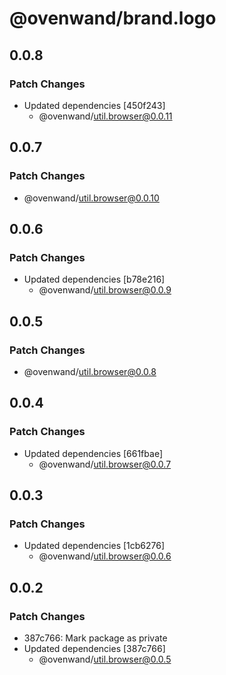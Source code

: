 # @ovenwand/brand.logo

## 0.0.8

### Patch Changes

- Updated dependencies [450f243]
  - @ovenwand/util.browser@0.0.11

## 0.0.7

### Patch Changes

- @ovenwand/util.browser@0.0.10

## 0.0.6

### Patch Changes

- Updated dependencies [b78e216]
  - @ovenwand/util.browser@0.0.9

## 0.0.5

### Patch Changes

- @ovenwand/util.browser@0.0.8

## 0.0.4

### Patch Changes

- Updated dependencies [661fbae]
  - @ovenwand/util.browser@0.0.7

## 0.0.3

### Patch Changes

- Updated dependencies [1cb6276]
  - @ovenwand/util.browser@0.0.6

## 0.0.2

### Patch Changes

- 387c766: Mark package as private
- Updated dependencies [387c766]
  - @ovenwand/util.browser@0.0.5
